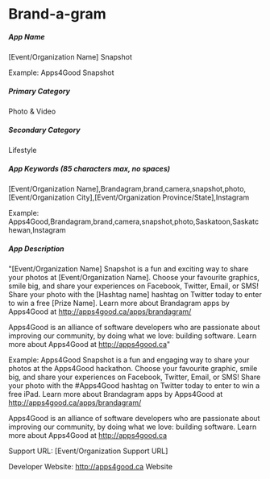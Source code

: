 # Brand-a-gram #

##### App Name #####
[Event/Organization Name] Snapshot

Example:  Apps4Good Snapshot

##### Primary Category #####
Photo & Video

##### Secondary Category #####
Lifestyle

##### App Keywords (85 characters max, no spaces) #####
[Event/Organization Name],Brandagram,brand,camera,snapshot,photo,[Event/Organization City],[Event/Organization Province/State],Instagram

Example: Apps4Good,Brandagram,brand,camera,snapshot,photo,Saskatoon,Saskatchewan,Instagram

##### App Description #####
"[Event/Organization Name] Snapshot is a fun and exciting way to share your photos at [Event/Organization Name]. Choose your favourite graphics, smile big, and share your experiences on Facebook, Twitter, Email, or SMS! 
Share your photo with the [Hashtag name] hashtag on Twitter today to enter to win a free [Prize Name].
Learn more about Brandagram apps by Apps4Good at http://apps4good.ca/apps/brandagram/

Apps4Good is an alliance of software developers who are passionate about improving our community, by doing what we love: building software. Learn more about Apps4Good at http://apps4good.ca"

Example:
Apps4Good Snapshot is a fun and engaging way to share your photos at the Apps4Good hackathon. Choose your favourite graphic, smile big, and share your experiences on Facebook, Twitter, Email, or SMS! 
Share your photo with the #Apps4Good hashtag on Twitter today to enter to win a free iPad.
Learn more about Brandagram apps by Apps4Good at http://apps4good.ca/apps/brandagram/

Apps4Good is an alliance of software developers who are passionate about improving our community, by doing what we love: building software. Learn more about Apps4Good at http://apps4good.ca

Support URL: [Event/Organization Support URL]

Developer Website: http://apps4good.ca Website

